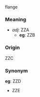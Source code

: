 flange
### Meaning
+ _adj_: ZZA
    + __eg__: ZZB

### Origin

ZZC

### Synonym

__eg__: ZZD

+ ZZE


